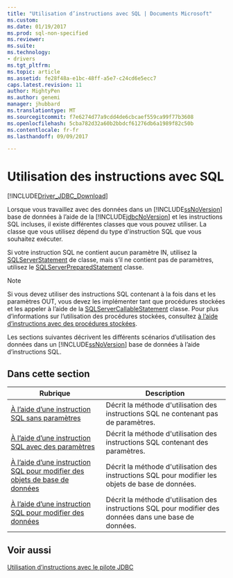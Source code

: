 ```yaml
---
title: "Utilisation d’instructions avec SQL | Documents Microsoft"
ms.custom: 
ms.date: 01/19/2017
ms.prod: sql-non-specified
ms.reviewer: 
ms.suite: 
ms.technology:
- drivers
ms.tgt_pltfrm: 
ms.topic: article
ms.assetid: fe28f48a-e1bc-48ff-a5e7-c24cd6e5ecc7
caps.latest.revision: 11
author: MightyPen
ms.author: genemi
manager: jhubbard
ms.translationtype: MT
ms.sourcegitcommit: f7e6274d77a9cdd4de6cbcaef559ca99f77b3608
ms.openlocfilehash: 5cba782d32a60b2bbdcf61276db6a1989f82c50b
ms.contentlocale: fr-fr
ms.lasthandoff: 09/09/2017

---
```

# <a name="using-statements-with-sql"></a>Utilisation des instructions avec SQL
[!INCLUDE[Driver_JDBC_Download](../../includes/driver_jdbc_download.md)]

  Lorsque vous travaillez avec des données dans un [!INCLUDE[ssNoVersion](../../includes/ssnoversion_md.md)] base de données à l’aide de la [!INCLUDE[jdbcNoVersion](../../includes/jdbcnoversion_md.md)] et les instructions SQL incluses, il existe différentes classes que vous pouvez utiliser. La classe que vous utilisez dépend du type d'instruction SQL que vous souhaitez exécuter.  
  
 Si votre instruction SQL ne contient aucun paramètre IN, utilisez la [SQLServerStatement](../../connect/jdbc/reference/sqlserverstatement-class.md) de classe, mais s’il ne contient pas de paramètres, utilisez le [SQLServerPreparedStatement](../../connect/jdbc/reference/sqlserverpreparedstatement-class.md) classe.  
  
> [!NOTE]  
>  Si vous devez utiliser des instructions SQL contenant à la fois dans et les paramètres OUT, vous devez les implémenter tant que procédures stockées et les appeler à l’aide de la [SQLServerCallableStatement](../../connect/jdbc/reference/sqlservercallablestatement-class.md) classe. Pour plus d’informations sur l’utilisation des procédures stockées, consultez [à l’aide d’instructions avec des procédures stockées](../../connect/jdbc/using-statements-with-stored-procedures.md).  
  
 Les sections suivantes décrivent les différents scénarios d’utilisation des données dans un [!INCLUDE[ssNoVersion](../../includes/ssnoversion_md.md)] base de données à l’aide d’instructions SQL.  
  
## <a name="in-this-section"></a>Dans cette section  
  
|Rubrique| Description|  
|-----------|-----------------|  
|[À l’aide d’une instruction SQL sans paramètres](../../connect/jdbc/using-an-sql-statement-with-no-parameters.md)|Décrit la méthode d'utilisation des instructions SQL ne contenant pas de paramètres.|  
|[À l’aide d’une instruction SQL avec des paramètres](../../connect/jdbc/using-an-sql-statement-with-parameters.md)|Décrit la méthode d'utilisation des instructions SQL contenant des paramètres.|  
|[À l’aide d’une instruction SQL pour modifier des objets de base de données](../../connect/jdbc/using-an-sql-statement-to-modify-database-objects.md)|Décrit la méthode d'utilisation des instructions SQL pour modifier les objets de base de données.|  
|[À l’aide d’une instruction SQL pour modifier des données](../../connect/jdbc/using-an-sql-statement-to-modify-data.md)|Décrit la méthode d'utilisation des instructions SQL pour modifier des données dans une base de données.|  
  
## <a name="see-also"></a>Voir aussi  
 [Utilisation d’instructions avec le pilote JDBC](../../connect/jdbc/using-statements-with-the-jdbc-driver.md)  
  
  
